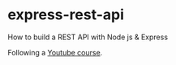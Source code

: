 # express-rest-api

How to build a REST API with Node js & Express

Following a [Youtube course](https://www.youtube.com/watch?v=pKd0Rpw7O48).